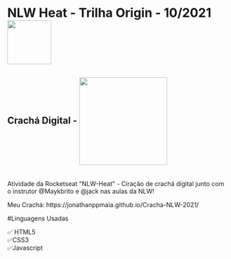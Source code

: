 

# NLW Heat - Trilha Origin - 10/2021 <img src="https://user-images.githubusercontent.com/53920878/138549906-e78b7f67-d9ba-40be-aaa3-c1e05a1d5bec.png" width="100px" align="center"></img>

## Crachá Digital - <img src="https://user-images.githubusercontent.com/53920878/138586102-1849b71a-eaef-46a4-836d-7590c17e40ff.png" width="200px" align="center"></img>


<br>Atividade da Rocketseat "NLW-Heat" - Ciração de crachá digital junto com o instrutor @Maykbrito e @jack nas aulas da NLW!

</p>
Meu Crachá: https://jonathanppmaia.github.io/Cracha-NLW-2021/

#Linguagens Usadas

✅ HTML5</br>
✅CSS3</br>
✅Javascript</br>

